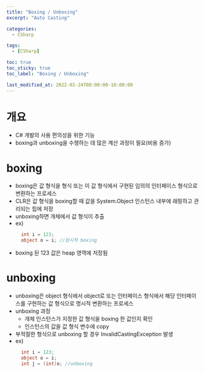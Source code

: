 ```yaml
---
title: "Boxing / Unboxing"
excerpt: "Auto Casting"

categories:
  - CSharp

tags:
  - [CSharp]

toc: true
toc_sticky: true
toc_label: "Boxing / Unboxing"

last_modified_at: 2022-02-24T08:00:00-10:00:00
---
```


# 개요
  - C# 개발의 사용 편의성을 위한 기능
  - boxing과 unboxing을 수행하는 데 많은 계산 과정이 필요(비용 증가)

# boxing
  - boxing은 값 형식을 형식 또는 이 값 형식에서 구현된 임의의 인터페이스 형식으로 변환하는 프로세스
  - CLR은 값 형식을 boxing할 때 값을 System.Object 인스턴스 내부에 래핑하고 관리되는 힙에 저장
  - unboxing하면 개체에서 값 형식이 추출
  - ex)
    ```c#
      int i = 123;
      object o = i; //암시적 boxing
    ```
  - boxing 된 123 값은 heap 영역에 저장됨

# unboxing
  - unboxing은 object 형식에서 object로 또는 인터페이스 형식에서 해당 인터페이스를 구현하는 값 형식으로 명시적 변환하는 프로세스
  - unboxing 과정
    - 개체 인스턴스가 지정한 값 형식을 boxing 한 값인지 확인
    - 인스턴스의 값을 값 형식 변수에 copy
  - 부적절한 형식으로 unboxing 할 경우 InvalidCastingException 발생
  - ex)
    ```c#
      int i = 123;
      object o = i;
      int j = (int)o; //unboxing
    ```
